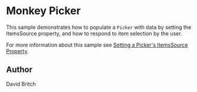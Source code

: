Monkey Picker
==============

This sample demonstrates how to populate a `Picker` with data by setting the ItemsSource property, and how to respond to item selection by the user.

For more information about this sample see [Setting a Picker's ItemsSource Property](https://developer.xamarin.com/guides/xamarin-forms/user-interface/picker/populating-itemssource/).

Author
------

David Britch

